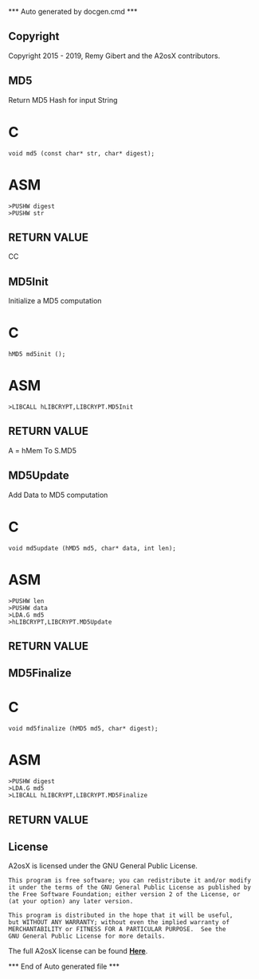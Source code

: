 *** Auto generated by docgen.cmd ***  

## Copyright 
Copyright 2015 - 2019, Remy Gibert and the A2osX contributors. 

## MD5  
Return MD5 Hash for input String  

# C  
`void md5 (const char* str, char* digest);`  

# ASM  
`>PUSHW digest`  
`>PUSHW str`  

## RETURN VALUE  
CC  

## MD5Init  
Initialize a MD5 computation  

# C  
`hMD5 md5init ();`  

# ASM  
`>LIBCALL hLIBCRYPT,LIBCRYPT.MD5Init`  

## RETURN VALUE  
A = hMem To S.MD5  

## MD5Update  
Add Data to MD5 computation  

# C  
`void md5update (hMD5 md5, char* data, int len);`  

# ASM  
`>PUSHW len`  
`>PUSHW data`  
`>LDA.G md5`  
`>hLIBCRYPT,LIBCRYPT.MD5Update`  

## RETURN VALUE  

## MD5Finalize  

# C  
`void md5finalize (hMD5 md5, char* digest);`  

# ASM  
`>PUSHW digest`  
`>LDA.G md5`  
`>LIBCALL hLIBCRYPT,LIBCRYPT.MD5Finalize`  

## RETURN VALUE  

## License
A2osX is licensed under the GNU General Public License.

    This program is free software; you can redistribute it and/or modify
    it under the terms of the GNU General Public License as published by
    the Free Software Foundation; either version 2 of the License, or
    (at your option) any later version.

    This program is distributed in the hope that it will be useful,
    but WITHOUT ANY WARRANTY; without even the implied warranty of
    MERCHANTABILITY or FITNESS FOR A PARTICULAR PURPOSE.  See the
    GNU General Public License for more details.

The full A2osX license can be found **[Here](../LICENSE)**.

*** End of Auto generated file ***  
